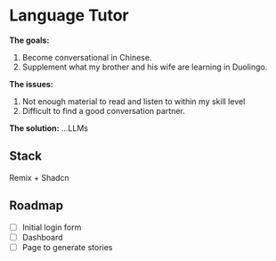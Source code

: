 # Language Tutor

**The goals:**

1. Become conversational in Chinese.
2. Supplement what my brother and his wife are learning in Duolingo.

**The issues:**

1. Not enough material to read and listen to within my skill level
2. Difficult to find a good conversation partner.

**The solution:** ...LLMs

## Stack

Remix + Shadcn

## Roadmap

- [ ] Initial login form
- [ ] Dashboard
- [ ] Page to generate stories
